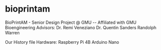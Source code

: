 # bioprintam
BioPrintAM - Senior Design Project @ GMU -- Affiliated with GMU Bioengineering
Advisors:
Dr. Remi Veneziano
Dr. Quentin Sanders
Randolph Warren


Our History file
Hardware: 
Raspberry Pi 4B
Arduino Nano

